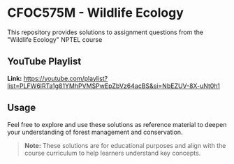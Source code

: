 # CFOC575M - Wildlife Ecology
This repository provides solutions to assignment questions from the "Wildlife Ecology" NPTEL course

## YouTube Playlist
**Link:** https://youtube.com/playlist?list=PLFW6lRTa1g81YMhPVMSPwEpZbVz64acBS&si=NbEZUV-8X-uNt0h1

## Usage
Feel free to explore and use these solutions as reference material to deepen your understanding of forest management and conservation.
> **Note:** These solutions are for educational purposes and align with the course curriculum to help learners understand key concepts.

